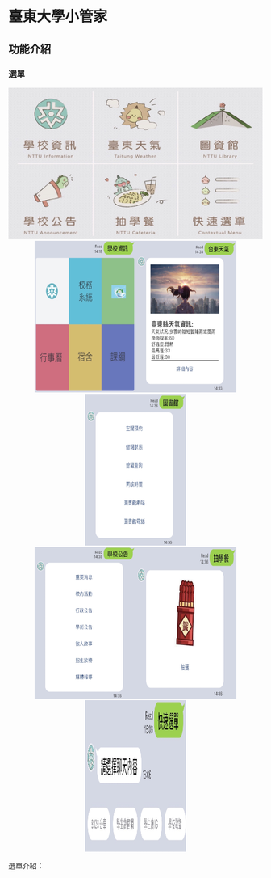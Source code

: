 # 臺東大學小管家
## 功能介紹
### 選單
<div align=center><img width="600" height="300" src="https://github.com/SmallliDinosaur/LINE_NTTU_Housekeeper/blob/main/image/S__65945731.jpg"/></div>

<div align=center>
    <img width="200" height="300" src="https://github.com/SmallliDinosaur/LINE_NTTU_Housekeeper/blob/main/image/S__65945730.jpg"/><img width="200" height="300" src="https://github.com/SmallliDinosaur/LINE_NTTU_Housekeeper/blob/main/image/S__65945729.jpg"/><img width="200" height="300" src="https://github.com/SmallliDinosaur/LINE_NTTU_Housekeeper/blob/main/image/S__65945728.jpg"/>
</div>
<div align=center>
    <img width="200" height="300" src="https://github.com/SmallliDinosaur/LINE_NTTU_Housekeeper/blob/main/image/S__65945727.jpg"/><img width="200" height="300" src="https://github.com/SmallliDinosaur/LINE_NTTU_Housekeeper/blob/main/image/S__65945726.jpg"/><img width="200" height="300" src="https://github.com/SmallliDinosaur/LINE_NTTU_Housekeeper/blob/main/image/S__65945724.jpg"/>
</div>

選單介紹：
